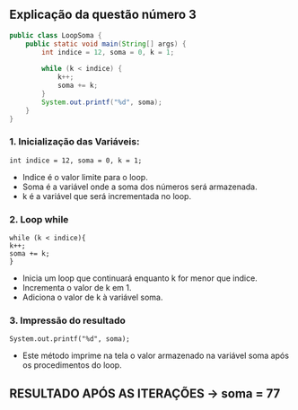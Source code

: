 ## Explicação da questão número 3

```java
public class LoopSoma {
    public static void main(String[] args) {
        int indice = 12, soma = 0, k = 1;
        
        while (k < indice) {
            k++;
            soma += k;
        }
        System.out.printf("%d", soma);
    }
}

```
### 1. Inicialização das Variáveis:

``` int indice = 12, soma = 0, k = 1; ```
<br>
- Indice é o valor limite para o loop.
- Soma é a variável onde a soma dos números será armazenada.
- k é a variável que será incrementada no loop.

### 2. Loop while
```
while (k < indice){
k++;
soma += k;
}
```
- Inicia um loop que continuará enquanto k for menor que indice.
- Incrementa o valor de k em 1.
- Adiciona o valor de k à variável soma.


### 3. Impressão do resultado
```
System.out.printf("%d", soma);
```
- Este método imprime na tela o valor armazenado na variável soma após os procedimentos do loop.

## RESULTADO APÓS AS ITERAÇÕES -> soma = 77
